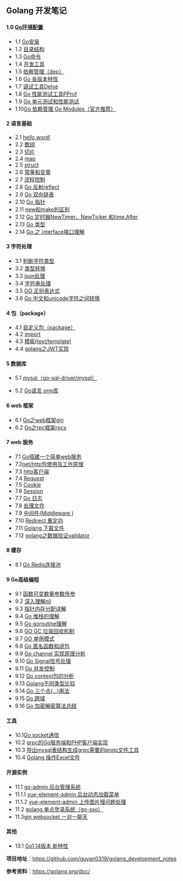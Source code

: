 ##    Golang 开发笔记



####    1.0 [**Go环境配置**](https://github.com/guyan0319/golang_development_notes/blob/master/zh/1.0.md)

- 1.1 [Go安装](https://github.com/guyan0319/golang_development_notes/blob/master/zh/1.1.md)
- 1.2 [目录结构](https://github.com/guyan0319/golang_development_notes/blob/master/zh/1.2.md)
- 1.3 [Go命令](https://github.com/guyan0319/golang_development_notes/blob/master/zh/1.3.md)
- 1.4 [开发工具](https://github.com/guyan0319/golang_development_notes/blob/master/zh/1.4.md)
- 1.5 [依赖管理（dep）](https://github.com/guyan0319/golang_development_notes/blob/master/zh/1.5.md)
- 1.6 [Go 各版本特性](https://github.com/guyan0319/golang_development_notes/blob/master/zh/1.6.md)
- 1.7 [调试工具Delve](https://github.com/guyan0319/golang_development_notes/blob/master/zh/1.7.md)
- 1.8  [Go 性能测试工具PProf](https://github.com/guyan0319/golang_development_notes/blob/master/zh/1.8.md)
- 1.9  [Go  单元测试和性能测试](https://github.com/guyan0319/golang_development_notes/blob/master/zh/1.9.md)
- 1.10[Go 依赖管理 Go Modules（官方推荐）](https://github.com/guyan0319/golang_development_notes/blob/master/zh/1.10.md)

#### 2 语言基础

- 2.1 [hello word!](https://github.com/guyan0319/golang_development_notes/blob/master/zh/2.1.md)
- 2.2 [数组](https://github.com/guyan0319/golang_development_notes/blob/master/zh/2.2.md)
- 2.3 [切片](https://github.com/guyan0319/golang_development_notes/blob/master/zh/2.3.md)
- 2.4 [map](https://github.com/guyan0319/golang_development_notes/blob/master/zh/2.4.md)
- 2.5 [struct](https://github.com/guyan0319/golang_development_notes/blob/master/zh/2.5.md)
- 2.6 [常量和变量](https://github.com/guyan0319/golang_development_notes/blob/master/zh/2.6.md)
- 2.7 [流程控制](https://github.com/guyan0319/golang_development_notes/blob/master/zh/2.7.md)
- 2.8 [Go 反射reflect](https://github.com/guyan0319/golang_development_notes/blob/master/zh/2.8.md)
- 2.9 [Go 双向链表](https://github.com/guyan0319/golang_development_notes/blob/master/zh/2.9.md)
- 2.10 [Go 指针](https://github.com/guyan0319/golang_development_notes/blob/master/zh/2.10.md)
- 2.11 [new和make的区别](https://github.com/guyan0319/golang_development_notes/blob/master/zh/2.11.md)
- 2.12 [Go 定时器NewTimer、NewTicker 和time.After](https://github.com/guyan0319/golang_development_notes/blob/master/zh/2.12.md)
- 2.13 [Go 类型](https://github.com/guyan0319/golang_development_notes/blob/master/zh/2.13.md)
- 2.14 [Go 之 interface接口理解](https://github.com/guyan0319/golang_development_notes/blob/master/zh/2.14.md)

#### 3  字符处理

- 3.1 [判断字符类型](https://github.com/guyan0319/golang_development_notes/blob/master/zh/3.1.md)
- 3.2 [类型转换](https://github.com/guyan0319/golang_development_notes/blob/master/zh/3.2.md)
- 3.3 [json处理](https://github.com/guyan0319/golang_development_notes/blob/master/zh/3.3.md)
- 3.4 [字符串处理](https://github.com/guyan0319/golang_development_notes/blob/master/zh/3.4.md)
- 3.5 [GO 正则表达式](https://github.com/guyan0319/golang_development_notes/blob/master/zh/3.5.md)
- 3.6 [Go 中文和unicode字符之间转换](https://github.com/guyan0319/golang_development_notes/blob/master/zh/3.6.md)

#### 4 包（package）

- 4.1 [自定义包（package）](https://github.com/guyan0319/golang_development_notes/blob/master/zh/4.1.md)
- 4.2  [import](https://github.com/guyan0319/golang_development_notes/blob/master/zh/4.2.md)
- 4.3 [模板(text/template)](https://github.com/guyan0319/golang_development_notes/blob/master/zh/4.3.md)
- 4.4 [ golang之JWT实现](https://github.com/guyan0319/golang_development_notes/blob/master/zh/4.4.md)

#### 5 数据库

- 5.1 [mysql（go-sql-driver/mysql）](https://github.com/guyan0319/golang_development_notes/blob/master/zh/5.1.md)

- 5.2 [Go语言 orm库](https://github.com/guyan0319/golang_development_notes/blob/master/zh/5.2.md)

#### 6  web 框架

- 6.1 [Go之web框架gin](https://github.com/guyan0319/golang_development_notes/blob/master/zh/6.1.md)
- 6.2 [Go之rpc框架rpcx](https://github.com/guyan0319/golang_development_notes/blob/master/zh/6.2.md)

#### 7  web 服务

- 7.1 [Go搭建一个简单web服务](https://github.com/guyan0319/golang_development_notes/blob/master/zh/7.1.md)
- 7.2[net/http包使用及工作原理](https://github.com/guyan0319/golang_development_notes/blob/master/zh/7.2.md)
- 7.3 [http客户端](https://github.com/guyan0319/golang_development_notes/blob/master/zh/7.3.md)
- 7.4 [Request](https://github.com/guyan0319/golang_development_notes/blob/master/zh/7.4.md)
- 7.5 [Cookie](https://github.com/guyan0319/golang_development_notes/blob/master/zh/7.5.md)
- 7.6 [Session](https://github.com/guyan0319/golang_development_notes/blob/master/zh/7.6.md)
- 7.7 [Go 日志 ](https://github.com/guyan0319/golang_development_notes/blob/master/zh/7.7.md)
- 7.8  [处理文件](https://github.com/guyan0319/golang_development_notes/blob/master/zh/7.8.md)
- 7.9 [中间件(Middleware )](https://github.com/guyan0319/golang_development_notes/blob/master/zh/7.9.md)
- 7.10 [Redirect 重定向](https://github.com/guyan0319/golang_development_notes/blob/master/zh/7.10.md)
- 7.11 [Golang 下载文件](https://github.com/guyan0319/golang_development_notes/blob/master/zh/7.11.md)
- 7.12 [golang之数据验证validator](https://github.com/guyan0319/golang_development_notes/blob/master/zh/7.12.md)

#### 8  缓存

- 8.1 [Go Redis连接池](https://github.com/guyan0319/golang_development_notes/blob/master/zh/8.1.md)

  

#### 9  Go高级编程

- 9.1 [函数可变数量参数传参](https://github.com/guyan0319/golang_development_notes/blob/master/zh/9.1.md)
- 9.2 [深入理解nil](https://github.com/guyan0319/golang_development_notes/blob/master/zh/9.2.md)
- 9.3 [指针内存分配详解](https://github.com/guyan0319/golang_development_notes/blob/master/zh/9.3.md)
- 9.4 [Go 堆栈的理解](https://github.com/guyan0319/golang_development_notes/blob/master/zh/9.4.md)
- 9.5 [Go  goroutine理解](https://github.com/guyan0319/golang_development_notes/blob/master/zh/9.5.md)
- 9.6 [GO GC 垃圾回收机制](https://github.com/guyan0319/golang_development_notes/blob/master/zh/9.6.md)
- 9.7 [GO 单例模式](https://github.com/guyan0319/golang_development_notes/blob/master/zh/9.7.md)
- 9.8 [Go 匿名函数和闭包](https://github.com/guyan0319/golang_development_notes/blob/master/zh/9.8.md)
- 9.9 [Go  channel 实现原理分析](https://github.com/guyan0319/golang_development_notes/blob/master/zh/9.9.md)
- 9.10 [Go Signal信号处理](https://github.com/guyan0319/golang_development_notes/blob/master/zh/9.10.md)
- 9.11 [Go 并发控制](https://github.com/guyan0319/golang_development_notes/blob/master/zh/9.11.md)
- 9.12 [Go context包的分析](https://github.com/guyan0319/golang_development_notes/blob/master/zh/9.12.md)
- 9.13 [Golang不同类型比较](https://github.com/guyan0319/golang_development_notes/blob/master/zh/9.13.md)
- 9.14 [Go 三个点(...)用法](https://github.com/guyan0319/golang_development_notes/blob/master/zh/9.14.md)
- 9.15 [Go  跨域](https://github.com/guyan0319/golang_development_notes/blob/master/zh/9.15.md)
- 9.16 [Go 加密解密算法总结 ](https://github.com/guyan0319/golang_development_notes/blob/master/zh/9.16.md)

#### 工具

- 10.1[Go socket通信](https://github.com/guyan0319/golang_development_notes/blob/master/zh/10.1.md)
- 10.2  [grpc的Go服务端和PHP客户端实现](https://github.com/guyan0319/golang_development_notes/blob/master/zh/10.2.md)
- 10.3  [导出mysql表结构生成grpc需要的proto文件工具](https://github.com/guyan0319/golang_development_notes/blob/master/zh/10.3.md)
- 10.4 [Golang 操作Excel文件](https://github.com/guyan0319/golang_development_notes/blob/master/zh/10.4.md)

#### 开源实例

- 11.1 [go-admin 后台管理系统](https://github.com/guyan0319/go-admin)
- 11.1.1 [ vue-element-admin 后台动态加载菜单](https://github.com/guyan0319/golang_development_notes/blob/master/zh/11.1.1.md)
- 11.1.2 [vue-element-admin 上传图片慢问题处理](https://github.com/guyan0319/golang_development_notes/blob/master/zh/11.1.2.md)
- 11.2 [golang 单点登录系统（go-sso）](https://github.com/guyan0319/go-sso)
- 11.3[gin websocket 一对一聊天](https://github.com/guyan0319/golang_development_notes/blob/master/zh/11.3.md)

#### **其他**

- 13.1 [Go1.14版本 新特性](https://github.com/guyan0319/golang_development_notes/blob/master/zh/13.1.md)

**项目地址**：https://github.com/guyan0319/golang_development_notes

**参考资料**：https://golang.org/doc/